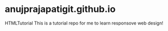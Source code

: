 # anujprajapatigit.github.io
HTMLTutorial
This is a tutorial repo for me to learn responsove web design!
